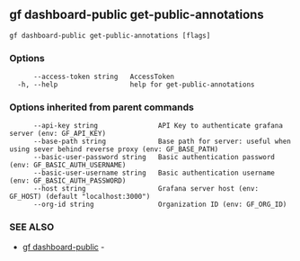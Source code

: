## gf dashboard-public get-public-annotations



```
gf dashboard-public get-public-annotations [flags]
```

### Options

```
      --access-token string   AccessToken
  -h, --help                  help for get-public-annotations
```

### Options inherited from parent commands

```
      --api-key string               API Key to authenticate grafana server (env: GF_API_KEY)
      --base-path string             Base path for server: useful when using sever behind reverse proxy (env: GF_BASE_PATH)
      --basic-user-password string   Basic authentication password (env: GF_BASIC_AUTH_USERNAME)
      --basic-user-username string   Basic authentication username (env: GF_BASIC_AUTH_PASSWORD)
      --host string                  Grafana server host (env: GF_HOST) (default "localhost:3000")
      --org-id string                Organization ID (env: GF_ORG_ID)
```

### SEE ALSO

* [gf dashboard-public](gf_dashboard-public.md)	 - 

